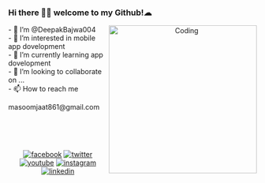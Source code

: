 ### Hi there 👋🏾  welcome to my Github!☁
<p align="center">
 <img align="right" alt="Coding" width="300" src="https://i.pinimg.com/originals/81/17/8b/81178b47a8598f0c81c4799f2cdd4057.gif">
</p>
- 👋 I’m @DeepakBajwa004<br>
- 👀 I’m interested in mobile app dovelopment<br>
- 🌱 I’m currently learning  app dovelopment<br>
- 💞 I’m looking to collaborate on ...<br>
- 📫 How to reach me <p>masoomjaat861@gmail.com</p><br><br><br>
<p align="center">
  <a href="https://www.facebook.com/hritik.kumawat.96"><img src="https://img.icons8.com/color/96/000000/facebook.png" alt="facebook"/></a>
  <a href="https://twitter.com/ritikkumawat140"><img src="https://img.icons8.com/color/96/000000/twitter-squared.png" alt="twitter"/></a>
  <a href="https://youtube.com/@BouncerRk?si=yZ1DHlNSAbIi4TAU"><img src="https://img.icons8.com/color/96/000000/youtube.png" alt="youtube"/></a>
  <a href="https://www.instagram.com/ravisingh8353/"><img src="https://img.icons8.com/color/96/000000/instagram-new.png" alt="instagram"/></a>
  <a href="https://www.linkedin.com/in/ritik-kumawat-932456259/"><img src="https://img.icons8.com/color/96/000000/linkedin.png" alt="linkedin"/></a>
</p>


<!---
DeepakBajwa004/DeepakBajwa004 is a ✨ special ✨ repository because its README.md (this file) appears on your GitHub profile.
You can click the Preview link to take a look at your changes.
--->
<!---
Ravi-Rajput-004/Ravi-Rajput-004 is a ✨ special ✨ repository because its `README.md` (this file) appears on your GitHub profile.
You can click the Preview link to take a look at your changes.
--->
